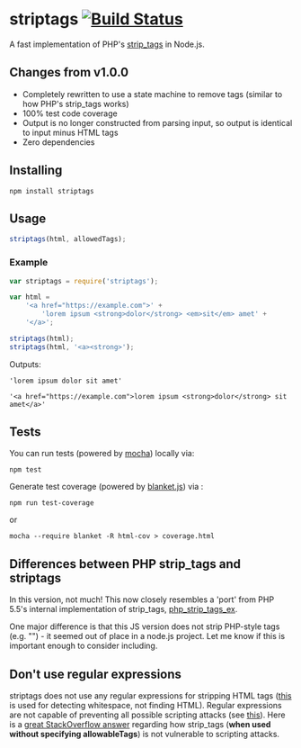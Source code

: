 # striptags [![Build Status](https://travis-ci.org/ericnorris/striptags.svg)](https://travis-ci.org/ericnorris/striptags)
A fast implementation of PHP's [strip_tags](http://www.php.net/manual/en/function.strip-tags.php) in Node.js.

## Changes from v1.0.0
- Completely rewritten to use a state machine to remove tags (similar to how PHP's strip_tags works)
- 100% test code coverage
- Output is no longer constructed from parsing input, so output is identical to input minus HTML tags
- Zero dependencies

## Installing
```
npm install striptags
```

## Usage
```javascript
striptags(html, allowedTags);
```

### Example
```javascript
var striptags = require('striptags');

var html = 
    '<a href="https://example.com">' +
        'lorem ipsum <strong>dolor</strong> <em>sit</em> amet' +
    '</a>';

striptags(html);
striptags(html, '<a><strong>');
```

Outputs:
```
'lorem ipsum dolor sit amet'
```

```
'<a href="https://example.com">lorem ipsum <strong>dolor</strong> sit amet</a>'
```

## Tests
You can run tests (powered by [mocha](http://mochajs.org/)) locally via:
```
npm test
```

Generate test coverage (powered by [blanket.js](http://blanketjs.org/)) via :
```
npm run test-coverage
```
or
```
mocha --require blanket -R html-cov > coverage.html
```

## Differences between PHP strip_tags and striptags
In this version, not much! This now closely resembles a 'port' from PHP 5.5's internal implementation of strip_tags, [php_strip_tags_ex](http://lxr.php.net/xref/PHP_5_5/ext/standard/string.c#php_strip_tags_ex).

One major difference is that this JS version does not strip PHP-style tags (e.g. "<?php echo 'hello'; ?>") - it seemed out of place in a node.js project. Let me know if this is important enough to consider including.

## Don't use regular expressions
striptags does not use any regular expressions for stripping HTML tags ([this](src/striptags.js#L7) is used for detecting whitespace, not finding HTML). Regular expressions are not capable of preventing all possible scripting attacks (see [this](http://stackoverflow.com/a/535022)). Here is a [great StackOverflow answer](http://stackoverflow.com/a/5793453) regarding how strip_tags (**when used without specifying allowableTags**) is not vulnerable to scripting attacks.
